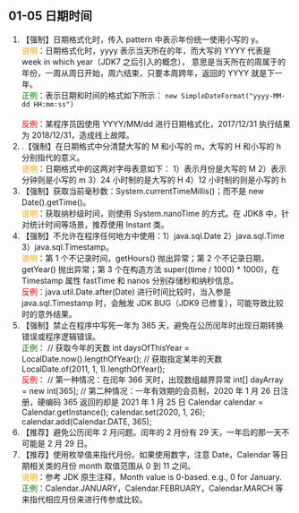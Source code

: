 ## 01-05 日期时间

1. 【强制】日期格式化时，传入 pattern 中表示年份统一使用小写的 y。
   <br><span style="color:orange">说明</span>：日期格式化时，yyyy 表示当天所在的年，而大写的 YYYY 代表是 week in which year（JDK7 之后引入的概念），   意思是当天所在的周属于的年份，一周从周日开始，周六结束，只要本周跨年，返回的 YYYY 就是下一年。
   <br><span style="color:green">正例</span>：表示日期和时间的格式如下所示：
   `new SimpleDateFormat("yyyy-MM-dd HH:mm:ss")`  
   <br><span style="color:red">反例</span>：某程序员因使用 YYYY/MM/dd 进行日期格式化，2017/12/31 执行结果为 2018/12/31，造成线上故障。
2. .【强制】在日期格式中分清楚大写的 M 和小写的 m，大写的 H 和小写的 h 分别指代的意义。
   <br><span style="color:orange">说明</span>：日期格式中的这两对字母表意如下：
   1）表示月份是大写的 M
   2）表示分钟则是小写的 m
   3）24 小时制的是大写的 H
   4）12 小时制的则是小写的 h  
3. 【强制】获取当前毫秒数：System.currentTimeMillis()；而不是 new Date().getTime()。
   <br><span style="color:orange">说明</span>：获取纳秒级时间，则使用 System.nanoTime 的方式。在 JDK8 中，针对统计时间等场景，推荐使用 Instant 类。
4. 【强制】不允许在程序任何地方中使用：1）java.sql.Date 2）java.sql.Time 3）java.sql.Timestamp。
   <br><span style="color:orange">说明</span>：第 1 个不记录时间，getHours() 抛出异常；第 2 个不记录日期，getYear() 抛出异常；第 3 个在构造方法
   super((time / 1000) * 1000)，在 Timestamp 属性 fastTime 和 nanos 分别存储秒和纳秒信息。
   <br><span style="color:red">反例</span>：java.util.Date.after(Date) 进行时间比较时，当入参是 java.sql.Timestamp 时，会触发 JDK BUG（JDK9 已修复），可能导致比较时的意外结果。
5. 【强制】禁止在程序中写死一年为 365 天，避免在公历闰年时出现日期转换错误或程序逻辑错误。
   <br><span style="color:green">正例</span>：
   // 获取今年的天数
   int daysOfThisYear = LocalDate.now().lengthOfYear();
   // 获取指定某年的天数
   LocalDate.of(2011, 1, 1).lengthOfYear();
   <br><span style="color:red">反例</span>：
   // 第一种情况：在闰年 366 天时，出现数组越界异常
   int[] dayArray = new int[365];
   // 第二种情况：一年有效期的会员制，2020 年 1 月 26 日注册，硬编码 365 返回的却是 2021 年 1 月 25 日
   Calendar calendar = Calendar.getInstance();
   calendar.set(2020, 1, 26);
   calendar.add(Calendar.DATE, 365);
6. 【推荐】避免公历闰年 2 月问题。闰年的 2 月份有 29 天，一年后的那一天不可能是 2 月 29 日。
7. 【推荐】使用枚举值来指代月份。如果使用数字，注意 Date，Calendar 等日期相关类的月份 month 取值范围从 0 到 11 之间。
   <br><span style="color:orange">说明</span>：参考 JDK 原生注释，Month value is 0-based. e.g., 0 for January.
   <br><span style="color:green">正例</span>：Calendar.JANUARY，Calendar.FEBRUARY，Calendar.MARCH 等来指代相应月份来进行传参或比较。

